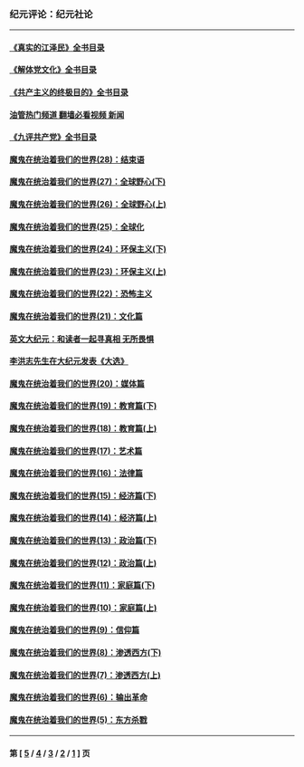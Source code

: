 ### 纪元评论：纪元社论
---
#### [《真实的江泽民》全书目录](../../pages/nsc422/n13721399.md?11050330) 
#### [《解体党文化》全书目录](../../pages/nsc422/n13721157.md?11050330) 
#### [《共产主义的终极目的》全书目录](../../pages/nsc422/n13721048.md?11050330) 
#### [油管热门频道 翻墙必看视频 新闻](ok?11050330)
#### [《九评共产党》全书目录](../../pages/nsc422/n13708085.md?11050330) 
#### [魔鬼在统治着我们的世界(28)：结束语](../../pages/nsc422/n10936246.md?11050330) 
#### [魔鬼在统治着我们的世界(27)：全球野心(下)](../../pages/nsc422/n10928319.md?11050330) 
#### [魔鬼在统治着我们的世界(26)：全球野心(上)](../../pages/nsc422/n10900318.md?11050330) 
#### [魔鬼在统治着我们的世界(25)：全球化](../../pages/nsc422/n10788205.md?11050330) 
#### [魔鬼在统治着我们的世界(24)：环保主义(下)](../../pages/nsc422/n10695307.md?11050330) 
#### [魔鬼在统治着我们的世界(23)：环保主义(上)](../../pages/nsc422/n10688613.md?11050330) 
#### [魔鬼在统治着我们的世界(22)：恐怖主义](../../pages/nsc422/n10614727.md?11050330) 
#### [魔鬼在统治着我们的世界(21)：文化篇](../../pages/nsc422/n10597706.md?11050330) 
#### [英文大纪元：和读者一起寻真相 无所畏惧](../../pages/nsc422/n12542027.md?11050330) 
#### [李洪志先生在大纪元发表《大选》](../../pages/nsc422/n12534746.md?11050330) 
#### [魔鬼在统治着我们的世界(20)：媒体篇](../../pages/nsc422/n10586579.md?11050330) 
#### [魔鬼在统治着我们的世界(19)：教育篇(下)](../../pages/nsc422/n10564808.md?11050330) 
#### [魔鬼在统治着我们的世界(18)：教育篇(上)](../../pages/nsc422/n10526970.md?11050330) 
#### [魔鬼在统治着我们的世界(17)：艺术篇](../../pages/nsc422/n10499093.md?11050330) 
#### [魔鬼在统治着我们的世界(16)：法律篇](../../pages/nsc422/n10485969.md?11050330) 
#### [魔鬼在统治着我们的世界(15)：经济篇(下)](../../pages/nsc422/n10469975.md?11050330) 
#### [魔鬼在统治着我们的世界(14)：经济篇(上)](../../pages/nsc422/n10457370.md?11050330) 
#### [魔鬼在统治着我们的世界(13)：政治篇(下)](../../pages/nsc422/n10448270.md?11050330) 
#### [魔鬼在统治着我们的世界(12)：政治篇(上)](../../pages/nsc422/n10444576.md?11050330) 
#### [魔鬼在统治着我们的世界(11)：家庭篇(下)](../../pages/nsc422/n10440961.md?11050330) 
#### [魔鬼在统治着我们的世界(10)：家庭篇(上)](../../pages/nsc422/n10435448.md?11050330) 
#### [魔鬼在统治着我们的世界(9)：信仰篇](../../pages/nsc422/n10432159.md?11050330) 
#### [魔鬼在统治着我们的世界(8)：渗透西方(下)](../../pages/nsc422/n10429603.md?11050330) 
#### [魔鬼在统治着我们的世界(7)：渗透西方(上)](../../pages/nsc422/n10426013.md?11050330) 
#### [魔鬼在统治着我们的世界(6)：输出革命](../../pages/nsc422/n10421536.md?11050330) 
#### [魔鬼在统治着我们的世界(5)：东方杀戮](../../pages/nsc422/n10417707.md?11050330) 

---
#### 第 [ [5](./5.md?11050330) / [4](./4.md?11050330) / [3](./3.md?11050330) / [2](./2.md?11050330) / [1](./1.md?11050330) ] 页

